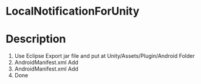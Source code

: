 # LocalNotificationForUnity

# Description
1. Use Eclipse Export jar file and put at Unity/Assets/Plugin/Android Folder
2. AndroidManifest.xml <application> Add <receiver android:name="com.maxwei.notification.AlarmReceiver" android:enabled="true" android:exported="true" />
4. AndroidManifest.xml Add <uses-permission android:name="android.permission.WAKE_LOCK" />
3. Done
